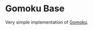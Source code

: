 Gomoku Base
===========

Very simple implementation of [Gomoku](http://en.wikipedia.org/wiki/Gomoku).
